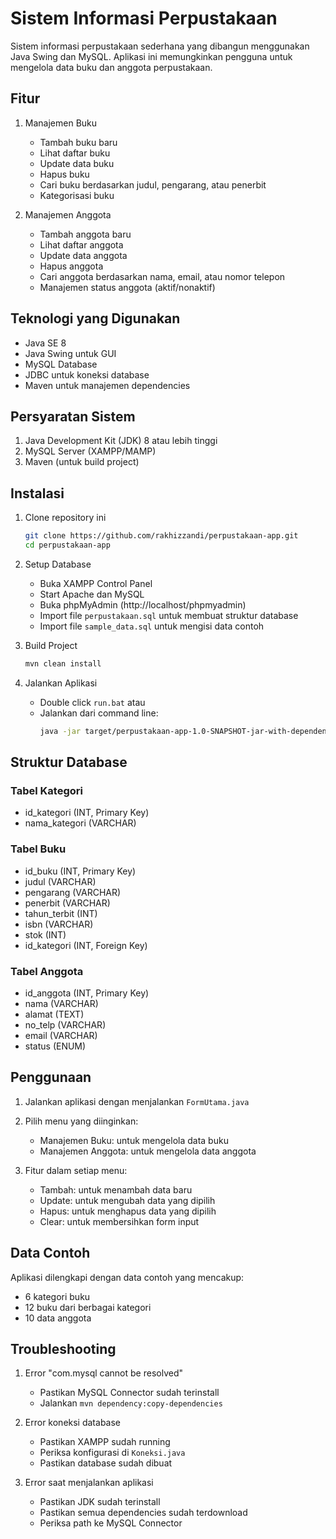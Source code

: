 # Sistem Informasi Perpustakaan

Sistem informasi perpustakaan sederhana yang dibangun menggunakan Java Swing dan MySQL. Aplikasi ini memungkinkan pengguna untuk mengelola data buku dan anggota perpustakaan.

## Fitur

1. Manajemen Buku
   - Tambah buku baru
   - Lihat daftar buku
   - Update data buku
   - Hapus buku
   - Cari buku berdasarkan judul, pengarang, atau penerbit
   - Kategorisasi buku

2. Manajemen Anggota
   - Tambah anggota baru
   - Lihat daftar anggota
   - Update data anggota
   - Hapus anggota
   - Cari anggota berdasarkan nama, email, atau nomor telepon
   - Manajemen status anggota (aktif/nonaktif)

## Teknologi yang Digunakan

- Java SE 8
- Java Swing untuk GUI
- MySQL Database
- JDBC untuk koneksi database
- Maven untuk manajemen dependencies

## Persyaratan Sistem

1. Java Development Kit (JDK) 8 atau lebih tinggi
2. MySQL Server (XAMPP/MAMP)
3. Maven (untuk build project)

## Instalasi

1. Clone repository ini
   ```bash
   git clone https://github.com/rakhizzandi/perpustakaan-app.git
   cd perpustakaan-app
   ```

2. Setup Database
   - Buka XAMPP Control Panel
   - Start Apache dan MySQL
   - Buka phpMyAdmin (http://localhost/phpmyadmin)
   - Import file `perpustakaan.sql` untuk membuat struktur database
   - Import file `sample_data.sql` untuk mengisi data contoh

3. Build Project
   ```bash
   mvn clean install
   ```

4. Jalankan Aplikasi
   - Double click `run.bat` atau
   - Jalankan dari command line:
     ```bash
     java -jar target/perpustakaan-app-1.0-SNAPSHOT-jar-with-dependencies.jar
     ```

## Struktur Database

### Tabel Kategori
- id_kategori (INT, Primary Key)
- nama_kategori (VARCHAR)

### Tabel Buku
- id_buku (INT, Primary Key)
- judul (VARCHAR)
- pengarang (VARCHAR)
- penerbit (VARCHAR)
- tahun_terbit (INT)
- isbn (VARCHAR)
- stok (INT)
- id_kategori (INT, Foreign Key)

### Tabel Anggota
- id_anggota (INT, Primary Key)
- nama (VARCHAR)
- alamat (TEXT)
- no_telp (VARCHAR)
- email (VARCHAR)
- status (ENUM)

## Penggunaan

1. Jalankan aplikasi dengan menjalankan `FormUtama.java`
2. Pilih menu yang diinginkan:
   - Manajemen Buku: untuk mengelola data buku
   - Manajemen Anggota: untuk mengelola data anggota

3. Fitur dalam setiap menu:
   - Tambah: untuk menambah data baru
   - Update: untuk mengubah data yang dipilih
   - Hapus: untuk menghapus data yang dipilih
   - Clear: untuk membersihkan form input

## Data Contoh

Aplikasi dilengkapi dengan data contoh yang mencakup:
- 6 kategori buku
- 12 buku dari berbagai kategori
- 10 data anggota

## Troubleshooting

1. Error "com.mysql cannot be resolved"
   - Pastikan MySQL Connector sudah terinstall
   - Jalankan `mvn dependency:copy-dependencies`

2. Error koneksi database
   - Pastikan XAMPP sudah running
   - Periksa konfigurasi di `Koneksi.java`
   - Pastikan database sudah dibuat

3. Error saat menjalankan aplikasi
   - Pastikan JDK sudah terinstall
   - Pastikan semua dependencies sudah terdownload
   - Periksa path ke MySQL Connector
